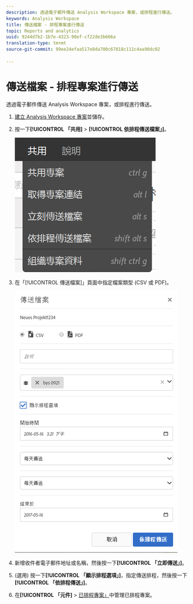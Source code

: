 ```yaml
---
description: 透過電子郵件傳送 Analysis Workspace 專案，或排程進行傳送。
keywords: Analysis Workspace
title: 傳送檔案 - 排程專案進行傳送
topic: Reports and analytics
uuid: 9244d7b2-1b7e-4323-98ef-cf22de3b666a
translation-type: tm+mt
source-git-commit: 99ee24efaa517e8da700c67818c111c4aa90dc02

---
```



# 傳送檔案 - 排程專案進行傳送

透過電子郵件傳送 Analysis Workspace 專案，或排程進行傳送。

1. [ 建立 Analysis Workspace 專案](https://marketing.adobe.com/resources/help/en_US/analytics/analysis-workspace/t_freeform_project.html)並儲存。
1. 按一下&#x200B;**[!UICONTROL 「共用]** &gt; **[!UICONTROL 依排程傳送檔案」]**。

   ![步驟結果](assets/send-file.png)

1. 在「[!UICONTROL 傳送檔案]」頁面中指定檔案類型 (CSV 或 PDF)。

   ![步驟結果](assets/send-file-pop-up.png)

1. 新增收件者電子郵件地址或名稱，然後按一下&#x200B;**[!UICONTROL 「立即傳送」]**。
1. (選用) 按一下&#x200B;**[!UICONTROL 「顯示排程選項」]**，指定傳送排程，然後按一下&#x200B;**[!UICONTROL 「依排程傳送」]**。
1. 在&#x200B;**[!UICONTROL 「元件]** &gt; [已排程專案」](/help/analyze/analysis-workspace/curate-share/schedule-projects.md)中管理已排程專案。
